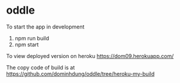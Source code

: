 # oddle

To start the app in development
1. npm run build
2. npm start

To view deployed version on heroku
  https://dom09.herokuapp.com/
  
The copy code of build is at https://github.com/dominhdung/oddle/tree/heroku-my-build
